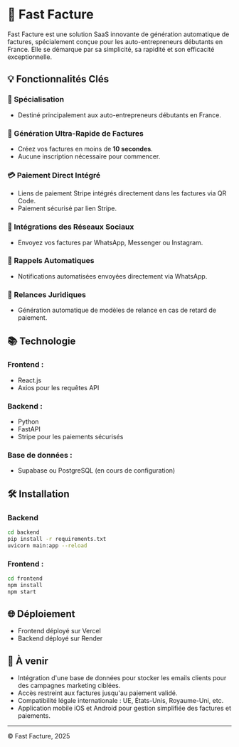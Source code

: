 # 🚀 Fast Facture

Fast Facture est une solution SaaS innovante de génération automatique de factures, spécialement conçue pour les auto-entrepreneurs débutants en France. Elle se démarque par sa simplicité, sa rapidité et son efficacité exceptionnelle.

## 💡 Fonctionnalités Clés

### 🎯 Spécialisation
- Destiné principalement aux auto-entrepreneurs débutants en France.

### 🧾 Génération Ultra-Rapide de Factures
- Créez vos factures en moins de **10 secondes**.
- Aucune inscription nécessaire pour commencer.

### 💳 Paiement Direct Intégré
- Liens de paiement Stripe intégrés directement dans les factures via QR Code.
- Paiement sécurisé par lien Stripe.

### 📲 Intégrations des Réseaux Sociaux
- Envoyez vos factures par WhatsApp, Messenger ou Instagram.

### 🔔 Rappels Automatiques
- Notifications automatisées envoyées directement via WhatsApp.

### 📩 Relances Juridiques
- Génération automatique de modèles de relance en cas de retard de paiement.

## 📚 Technologie

### Frontend :
- React.js
- Axios pour les requêtes API

### Backend :
- Python
- FastAPI
- Stripe pour les paiements sécurisés

### Base de données :
- Supabase ou PostgreSQL (en cours de configuration)

## 🛠 Installation

### Backend
```bash
cd backend
pip install -r requirements.txt
uvicorn main:app --reload
```

### Frontend :
```bash
cd frontend
npm install
npm start
```

## 🌐 Déploiement
- Frontend déployé sur Vercel
- Backend déployé sur Render

## 📌 À venir
- Intégration d'une base de données pour stocker les emails clients pour des campagnes marketing ciblées.
- Accès restreint aux factures jusqu'au paiement validé.
- Compatibilité légale internationale : UE, États-Unis, Royaume-Uni, etc.
- Application mobile iOS et Android pour gestion simplifiée des factures et paiements.

---

© Fast Facture, 2025
